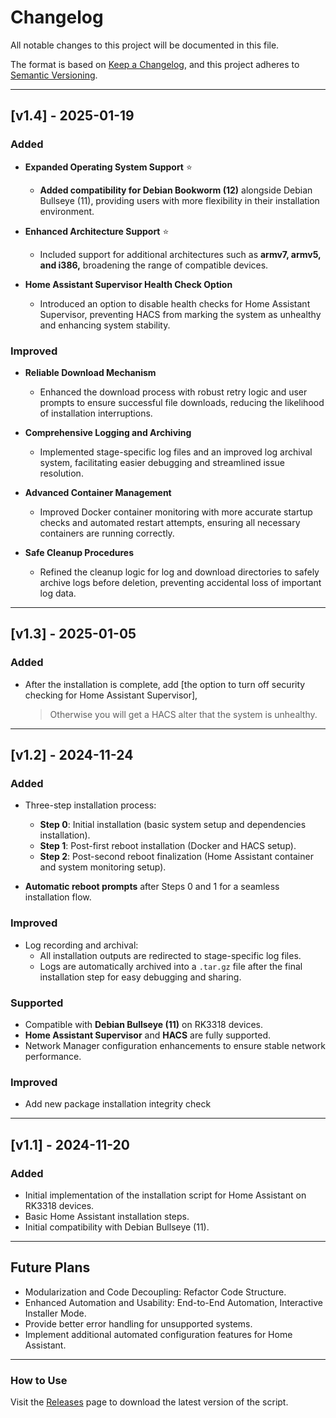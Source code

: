 # Changelog

All notable changes to this project will be documented in this file.

The format is based on [Keep a Changelog](https://keepachangelog.com/), and this project adheres to [Semantic Versioning](https://semver.org/).

------

## [v1.4] - 2025-01-19

### Added

- **Expanded Operating System Support** :star:
  - **Added compatibility for Debian Bookworm (12)** alongside Debian Bullseye (11), providing users with more flexibility in their installation environment.

- **Enhanced Architecture Support** :star:
  - Included support for additional architectures such as **armv7, armv5, and i386,** broadening the range of compatible devices.

- **Home Assistant Supervisor Health Check Option**
  - Introduced an option to disable health checks for Home Assistant Supervisor, preventing HACS from marking the system as unhealthy and enhancing system stability.

### Improved

- **Reliable Download Mechanism**
  - Enhanced the download process with robust retry logic and user prompts to ensure successful file downloads, reducing the likelihood of installation interruptions.

- **Comprehensive Logging and Archiving**
  - Implemented stage-specific log files and an improved log archival system, facilitating easier debugging and streamlined issue resolution.

- **Advanced Container Management**
  - Improved Docker container monitoring with more accurate startup checks and automated restart attempts, ensuring all necessary containers are running correctly.

- **Safe Cleanup Procedures**
  - Refined the cleanup logic for log and download directories to safely archive logs before deletion, preventing accidental loss of important log data.

------

## [v1.3] - 2025-01-05

### Added

- After the installation is complete, add [the option to turn off security checking for Home Assistant Supervisor], 

  > Otherwise you will get a HACS alter that the system is unhealthy.

------



## [v1.2] - 2024-11-24

### Added

- Three-step installation process:

  - **Step 0**: Initial installation (basic system setup and dependencies installation).
  - **Step 1**: Post-first reboot installation (Docker and HACS setup).
  - **Step 2**: Post-second reboot finalization (Home Assistant container and system monitoring setup).
  
- **Automatic reboot prompts** after Steps 0 and 1 for a seamless installation flow.

### Improved

- Log recording and archival:
  - All installation outputs are redirected to stage-specific log files.
  - Logs are automatically archived into a `.tar.gz` file after the final installation step for easy debugging and sharing.

### Supported

- Compatible with **Debian Bullseye (11)** on RK3318 devices.
- **Home Assistant Supervisor** and **HACS** are fully supported.
- Network Manager configuration enhancements to ensure stable network performance.

### Improved

- Add new package installation integrity check

------



## [v1.1] - 2024-11-20

### Added

- Initial implementation of the installation script for Home Assistant on RK3318 devices.
- Basic Home Assistant installation steps.
- Initial compatibility with Debian Bullseye (11).

------



## Future Plans

- Modularization and Code Decoupling: Refactor Code Structure.
- Enhanced Automation and Usability: End-to-End Automation, Interactive Installer Mode.
- Provide better error handling for unsupported systems.
- Implement additional automated configuration features for Home Assistant.

------

### How to Use

Visit the [Releases](https://github.com/CaixyPromise/rk3318-homeassistant-installer/releases) page to download the latest version of the script.

